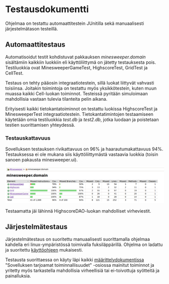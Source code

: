 # Testausdokumentti

Ohjelmaa on testattu automaattitestein JUnitilla sekä manuaalisesti järjestelmätason testeillä.


## Automaattitestaus

Automatisoidut testit kohdistuvat pakkauksen *minesweeper.domain* sisältämiin kaikkiin luokkiin eli käyttöliittymä on jätetty testauksesta pois. Testiluokkia ovat MinesweeperGameTest, HighscoreTest, GridTest ja CellTest.

Testaus on tehty pääosin integraatiotestein, sillä luokat liittyvät vahvasti toisiinsa. Joitakin toimintoja on testattu myös yksikkötestein, kuten muun muassa kaikki Cell-luokan toiminnot. Testeissä pyritään simuloimaan mahdollisia vastaan tulevia tilanteita pelin aikana.

Erityisesti kaikki tietokantatoiminnot on testattu luokissa HighscoreTest ja MinesweeperTest integraatiotestein. Tietokantatimintojen testaamiseen käytetään omia testiluokkia *test.db* ja *test2.db*, jotka luodaan ja poistetaan testien suorittamisen yhteydessä.


### Testauskattavuus

Sovelluksen testauksen rivikattavuus on 96% ja haarautumakattavuus 94%. Testauksessa ei ole mukana siis käyttöliittymästä vastaavia luokkia (toisin sanoen pakausta minesweeper.ui).

<img src="https://github.com/hackinen/ot-harjoitustyo/blob/master/dokumentointi/misc/testikattavuus.png" width="750">

Testaamatta jäi lähinnä HighscoreDAO-luokan mahdolliset virheviestit.


## Järjestelmätestaus

Järjestelmätestaus on suoritettu manuaalisesti suorittamalla ohjelmaa kahdella eri linux-ympäristössä toimivalla fuksiläppärillä. Ohjelma on ladattu ja suoritettu [käyttöohjeen](https://github.com/hackinen/ot-harjoitustyo/blob/master/dokumentointi/kayttoohje.md) mukaisesti.

Testausta suorittaessa on käyty läpi kaikki [määrittelydokumentissa](https://github.com/hackinen/ot-harjoitustyo/blob/master/dokumentointi/alustava-maarittelydokumentti.md) "Sovelluksen tarjoamat toiminnallisuudet" -osiossa mainitut toiminnot ja yritetty myös tarkastella mahdollisia virheellisiä tai ei-toivottuja syötteitä ja painalluksia.

